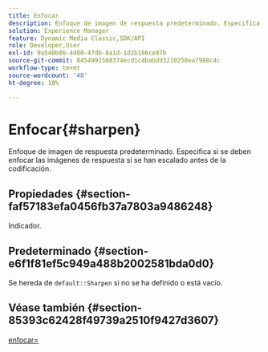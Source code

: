 ```yaml
---
title: Enfocar
description: Enfoque de imagen de respuesta predeterminado. Especifica si se deben enfocar las imágenes de respuesta si se han escalado antes de la codificación.
solution: Experience Manager
feature: Dynamic Media Classic,SDK/API
role: Developer,User
exl-id: 9a540b86-4d00-47db-8a1d-1d2b186ce87b
source-git-commit: 8454991568374ecd1c4babdd3210250ea7988c4c
workflow-type: tm+mt
source-wordcount: '48'
ht-degree: 10%

---
```


# Enfocar{#sharpen}

Enfoque de imagen de respuesta predeterminado. Especifica si se deben enfocar las imágenes de respuesta si se han escalado antes de la codificación.

## Propiedades {#section-faf57183efa0456fb37a7803a9486248}

Indicador.

## Predeterminado {#section-e6f1f81ef5c949a488b2002581bda0d0}

Se hereda de `default::Sharpen` si no se ha definido o está vacío.

## Véase también {#section-85393c62428f49739a2510f9427d3607}

[enfocar=](../../../../../ir-api/http-protocol/image-rendering-api-ref/c-ir-http-protocol-ref/c-ir-http-protocol-command-reference/r-ir-http-sharpen.md#reference-13034d22d176483cb99ccafc2a4f6a6e)
